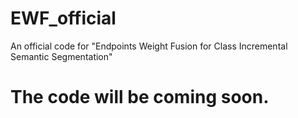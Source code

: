 # EWF_official
An official code for "Endpoints Weight Fusion for Class Incremental Semantic Segmentation"

# The code will be coming soon.
